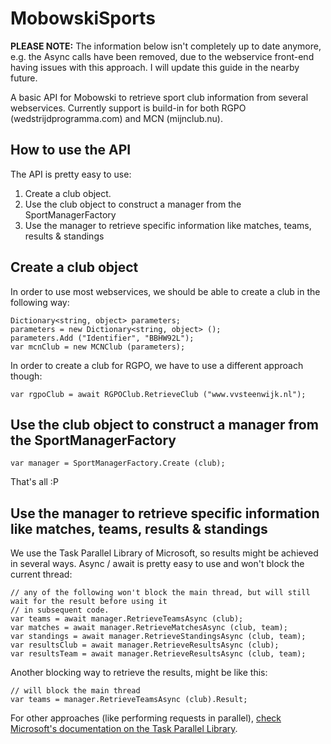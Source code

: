 MobowskiSports
==============

**PLEASE NOTE:** The information below isn't completely up to date anymore, e.g. the Async calls have been removed, due to the webservice front-end having issues with this approach. I will update this guide in the nearby future.

A basic API for Mobowski to retrieve sport club information from several webservices. Currently support is build-in for both RGPO (wedstrijdprogramma.com) and MCN (mijnclub.nu).

How to use the API
------------------

The API is pretty easy to use:
1. Create a club object.
2. Use the club object to construct a manager from the SportManagerFactory
3. Use the manager to retrieve specific information like matches, teams, results & standings

Create a club object
--------------------

In order to use most webservices, we should be able to create a club in the following way:

    Dictionary<string, object> parameters;
    parameters = new Dictionary<string, object> ();
    parameters.Add ("Identifier", "BBHW92L");
    var mcnClub = new MCNClub (parameters);

In order to create a club for RGPO, we have to use a different approach though:

    var rgpoClub = await RGPOClub.RetrieveClub ("www.vvsteenwijk.nl");

Use the club object to construct a manager from the SportManagerFactory
-----------------------------------------------------------------------

    var manager = SportManagerFactory.Create (club);

That's all :P

Use the manager to retrieve specific information like matches, teams, results & standings
-----------------------------------------------------------------------------------------

We use the Task Parallel Library of Microsoft, so results might be achieved in several ways. Async / await is pretty easy to use and won't block the current thread:

    // any of the following won't block the main thread, but will still wait for the result before using it
    // in subsequent code.
    var teams = await manager.RetrieveTeamsAsync (club);
    var matches = await manager.RetrieveMatchesAsync (club, team);
    var standings = await manager.RetrieveStandingsAsync (club, team);
    var resultsClub = await manager.RetrieveResultsAsync (club);
    var resultsTeam = await manager.RetrieveResultsAsync (club, team);
    
Another blocking way to retrieve the results, might be like this:

    // will block the main thread
    var teams = manager.RetrieveTeamsAsync (club).Result; 

For other approaches (like performing requests in parallel), [check Microsoft's documentation on the Task Parallel Library][0].

[0]: http://msdn.microsoft.com/en-us/library/dd460717(v=vs.110).aspx


